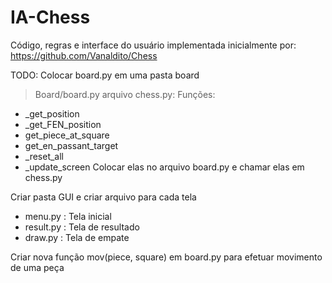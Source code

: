 # IA-Chess
Código, regras e interface do usuário implementada inicialmente por:
https://github.com/Vanaldito/Chess

TODO:
Colocar board.py em uma pasta board
> Board/board.py
arquivo chess.py:
Funções:
- _get_position
- _get_FEN_position
- get_piece_at_square
- get_en_passant_target
- _reset_all
- _update_screen
Colocar elas no arquivo board.py e chamar elas em chess.py

Criar pasta GUI e criar arquivo para cada tela
- menu.py : Tela inicial
- result.py : Tela de resultado
- draw.py : Tela de empate

Criar nova função mov(piece, square) em board.py para efetuar movimento de uma peça